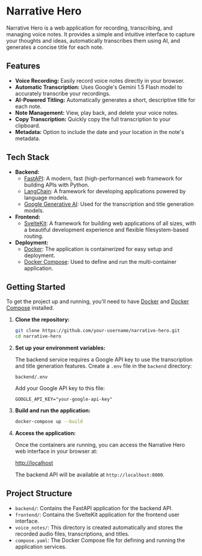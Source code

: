 # Narrative Hero

Narrative Hero is a web application for recording, transcribing, and managing voice notes. It provides a simple and intuitive interface to capture your thoughts and ideas, automatically transcribes them using AI, and generates a concise title for each note.

## Features

*   **Voice Recording:** Easily record voice notes directly in your browser.
*   **Automatic Transcription:** Uses Google's Gemini 1.5 Flash model to accurately transcribe your recordings.
*   **AI-Powered Titling:** Automatically generates a short, descriptive title for each note.
*   **Note Management:** View, play back, and delete your voice notes.
*   **Copy Transcription:** Quickly copy the full transcription to your clipboard.
*   **Metadata:** Option to include the date and your location in the note's metadata.

## Tech Stack

*   **Backend:**
    *   [FastAPI](https://fastapi.tiangolo.com/): A modern, fast (high-performance) web framework for building APIs with Python.
    *   [LangChain](https://www.langchain.com/): A framework for developing applications powered by language models.
    *   [Google Generative AI](https://ai.google.dev/): Used for the transcription and title generation models.
*   **Frontend:**
    *   [SvelteKit](https://kit.svelte.dev/): A framework for building web applications of all sizes, with a beautiful development experience and flexible filesystem-based routing.
*   **Deployment:**
    *   [Docker](https://www.docker.com/): The application is containerized for easy setup and deployment.
    *   [Docker Compose](https://docs.docker.com/compose/): Used to define and run the multi-container application.

## Getting Started

To get the project up and running, you'll need to have [Docker](https://www.docker.com/get-started) and [Docker Compose](https://docs.docker.com/compose/install/) installed.

1.  **Clone the repository:**

    ```bash
    git clone https://github.com/your-username/narrative-hero.git
    cd narrative-hero
    ```

2.  **Set up your environment variables:**

    The backend service requires a Google API key to use the transcription and title generation features. Create a `.env` file in the `backend` directory:

    ```
    backend/.env
    ```

    Add your Google API key to this file:

    ```
    GOOGLE_API_KEY="your-google-api-key"
    ```

3.  **Build and run the application:**

    ```bash
    docker-compose up --build
    ```

4.  **Access the application:**

    Once the containers are running, you can access the Narrative Hero web interface in your browser at:

    [http://localhost](http://localhost)

    The backend API will be available at `http://localhost:8000`.

## Project Structure

*   `backend/`: Contains the FastAPI application for the backend API.
*   `frontend/`: Contains the SvelteKit application for the frontend user interface.
*   `voice_notes/`: This directory is created automatically and stores the recorded audio files, transcriptions, and titles.
*   `compose.yaml`: The Docker Compose file for defining and running the application services.